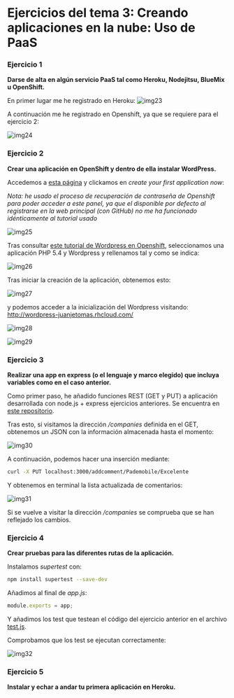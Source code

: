# Ejercicios del tema 3: Creando aplicaciones en la nube: Uso de PaaS
### Ejercicio 1
**Darse de alta en algún servicio PaaS tal como Heroku, Nodejitsu, BlueMix u OpenShift.**

En primer lugar me he registrado en Heroku:
![img23](Capturas/imagen23.png)

A continuación me he registrado en Openshift, ya que se requiere para el ejercicio 2:

![img24](Capturas/imagen24.png)

### Ejercicio 2
**Crear una aplicación en OpenShift y dentro de ella instalar WordPress.**

Accedemos a [esta página](https://openshift.redhat.com/app/console/applications) y clickamos en _create your first application now_:

_Nota: he usado el proceso de recuperación de contraseña de Openshift para poder acceder a este panel, ya que el disponible por defecto al registrarse en la web principal (con GitHub) no me ha funcionado idénticamente al tutorial usado_

![img25](Capturas/imagen25.png)

Tras consultar [este tutorial de Wordpress en Openshift](https://github.com/openshift/wordpress-example), seleccionamos una aplicación PHP 5.4 y Wordpress y rellenamos tal y como se indica:

![img26](Capturas/imagen26.png)

Tras iniciar la creación de la aplicación, obtenemos esto:

![img27](Capturas/imagen27.png)

y podemos acceder a la inicialización del Wordpress visitando: http://wordpress-juanjetomas.rhcloud.com/

![img28](Capturas/imagen28.png)

![img29](Capturas/imagen29.png)

### Ejercicio 3
**Realizar una app en express (o el lenguaje y marco elegido) que incluya variables como en el caso anterior.**

Como primer paso, he añadido funciones REST (GET y PUT) a aplicación desarrollada con node.js + express ejercicios anteriores. Se encuentra en [este repositorio](https://github.com/juanjetomas/Nodejs-Sample).

Tras esto, si visitamos la dirección _/companies_ definida en el GET, obtenemos un JSON con la información almacenada hasta el momento:

![img30](Capturas/imagen30.png)

A continuación, podemos hacer una inserción mediante:
```bash
curl -X PUT localhost:3000/addcomment/Pademobile/Excelente
```
Y obtenemos en terminal la lista actualizada de comentarios:

![img31](Capturas/imagen31.png)

Si se vuelve a visitar la dirección _/companies_ se comprueba que se han reflejado los cambios.

### Ejercicio 4
**Crear pruebas para las diferentes rutas de la aplicación.**

Instalamos _supertest_ con:
```bash
npm install supertest --save-dev
```
Añadimos al final de _app.js_:
```javascript
module.exports = app;
```
Y añadimos los test que testean el código del ejercicio anterior en el archivo [test.js](https://github.com/juanjetomas/Nodejs-Sample/blob/master/tests/tests.js).

Comprobamos que los test se ejecutan correctamente:

![img32](Capturas/imagen32.png)

### Ejercicio 5
**Instalar y echar a andar tu primera aplicación en Heroku.**
